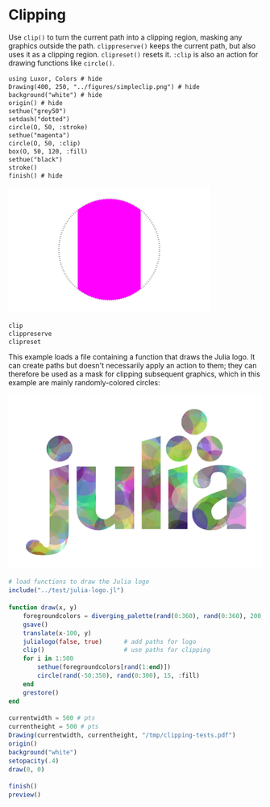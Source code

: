 # Clipping

Use `clip()` to turn the current path into a clipping region, masking any graphics outside the path. `clippreserve()` keeps the current path, but also uses it as a clipping region. `clipreset()` resets it. `:clip` is also an action for drawing functions like `circle()`.

```@example
using Luxor, Colors # hide
Drawing(400, 250, "../figures/simpleclip.png") # hide
background("white") # hide
origin() # hide
sethue("grey50")
setdash("dotted")
circle(O, 50, :stroke)
sethue("magenta")
circle(O, 50, :clip)
box(O, 50, 120, :fill)
sethue("black")
stroke()
finish() # hide
```
![simple clip](figures/simpleclip.png)

```@docs
clip
clippreserve
clipreset
```

This example loads a file containing a function that draws the Julia logo. It can create paths but doesn't necessarily apply an action to them; they can therefore be used as a mask for clipping subsequent graphics, which in this example are mainly randomly-colored circles:

![julia logo mask](figures/julia-logo-mask.png)

```julia
# load functions to draw the Julia logo
include("../test/julia-logo.jl")

function draw(x, y)
    foregroundcolors = diverging_palette(rand(0:360), rand(0:360), 200, s = 0.99, b=0.8)
    gsave()
    translate(x-100, y)
    julialogo(false, true)      # add paths for logo
    clip()                      # use paths for clipping
    for i in 1:500
        sethue(foregroundcolors[rand(1:end)])
        circle(rand(-50:350), rand(0:300), 15, :fill)
    end
    grestore()
end

currentwidth = 500 # pts
currentheight = 500 # pts
Drawing(currentwidth, currentheight, "/tmp/clipping-tests.pdf")
origin()
background("white")
setopacity(.4)
draw(0, 0)

finish()
preview()
```
